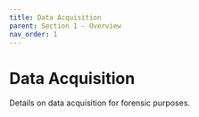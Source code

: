 ```yaml
---
title: Data Acquisition
parent: Section 1 - Overview
nav_order: 1
---
```


# Data Acquisition

Details on data acquisition for forensic purposes.
